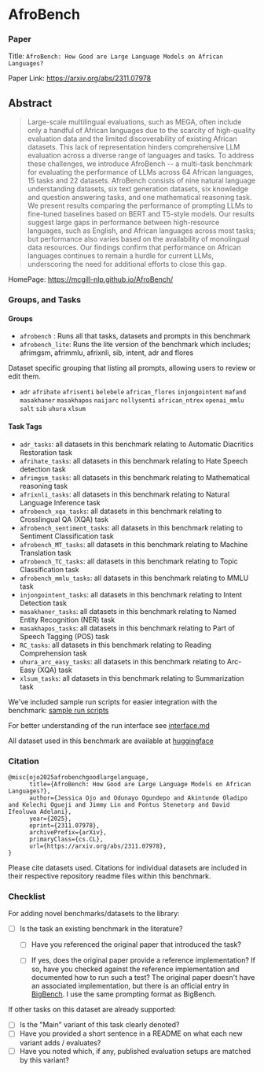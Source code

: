 # AfroBench

### Paper

Title: `AfroBench: How Good are Large Language Models on African Languages?`

Paper Link: https://arxiv.org/abs/2311.07978

## Abstract
> Large-scale multilingual evaluations, such as MEGA, often include only a handful of African languages due to the scarcity of high-quality evaluation data and the limited discoverability of existing African datasets. This lack of representation hinders comprehensive LLM evaluation across a diverse range of languages and tasks. To address these challenges, we introduce AfroBench -- a multi-task benchmark for evaluating the performance of LLMs across 64 African languages, 15 tasks and 22 datasets. AfroBench consists of nine natural language understanding datasets, six text generation datasets, six knowledge and question answering tasks, and one mathematical reasoning task. We present results comparing the performance of prompting LLMs to fine-tuned baselines based on BERT and T5-style models. Our results suggest large gaps in performance between high-resource languages, such as English, and African languages across most tasks; but performance also varies based on the availability of monolingual data resources. Our findings confirm that performance on African languages continues to remain a hurdle for current LLMs, underscoring the need for additional efforts to close this gap.

HomePage: https://mcgill-nlp.github.io/AfroBench/

### Groups, and Tasks
#### Groups
* `afrobench` : Runs all that tasks, datasets and prompts in this benchmark
* `afrobench_lite`: Runs the lite version of the benchmark which includes; afrimgsm, afrimmlu, afrixnli, sib, intent, adr and flores

Dataset specific grouping that listing all prompts, allowing users to review or edit them.
* `adr`   `afrihate`   `afrisenti`   `belebele`  `african_flores` `injongointent`  `mafand`  `masakhaner`  `masakhapos`  `naijarc`  `nollysenti`  `african_ntrex`  `openai_mmlu`  `salt`  `sib`  `uhura`  `xlsum`


#### Task Tags
* `adr_tasks`: all datasets in this benchmark relating to Automatic Diacritics Restoration task
* `afrihate_tasks`: all datasets in this benchmark relating to Hate Speech detection task
* `afrimgsm_tasks`: all datasets in this benchmark relating to Mathematical reasoning task
* `afrixnli_tasks`: all datasets in this benchmark relating to Natural Language Inference task
* `afrobench_xqa_tasks`: all datasets in this benchmark relating to Crosslingual QA (XQA) task
* `afrobench_sentiment_tasks`: all datasets in this benchmark relating to Sentiment Classification task
* `afrobench_MT_tasks`: all datasets in this benchmark relating to Machine Translation task
* `afrobench_TC_tasks`: all datasets in this benchmark relating to Topic Classification task
* `afrobench_mmlu_tasks`: all datasets in this benchmark relating to MMLU task
* `injongointent_tasks`: all datasets in this benchmark relating to Intent Detection task
* `masakhaner_tasks`: all datasets in this benchmark relating to Named Entity Recognition (NER) task
* `masakhapos_tasks`: all datasets in this benchmark relating to Part of Speech Tagging (POS) task
* `RC_tasks`: all datasets in this benchmark relating to Reading Comprehension task
* `uhura_arc_easy_tasks`: all datasets in this benchmark relating to Arc-Easy (XQA) task
* `xlsum_tasks`: all datasets in this benchmark relating to Summarization task


We've included sample run scripts for easier integration with the benchmark: [sample run scripts](./sample_run_scripts)

For better understanding of the run interface see [interface.md](../../../docs/interface.md)

All dataset used in this benchmark are available at [huggingface](https://huggingface.co/collections/masakhane/afrobench-67dbf553ebf5701c2207f883)

### Citation

```
@misc{ojo2025afrobenchgoodlargelanguage,
      title={AfroBench: How Good are Large Language Models on African Languages?},
      author={Jessica Ojo and Odunayo Ogundepo and Akintunde Oladipo and Kelechi Ogueji and Jimmy Lin and Pontus Stenetorp and David Ifeoluwa Adelani},
      year={2025},
      eprint={2311.07978},
      archivePrefix={arXiv},
      primaryClass={cs.CL},
      url={https://arxiv.org/abs/2311.07978},
}
```
Please cite datasets used. Citations for individual datasets are included in their respective repository readme files within this benchmark.
### Checklist

For adding novel benchmarks/datasets to the library:
* [ ] Is the task an existing benchmark in the literature?
  * [ ] Have you referenced the original paper that introduced the task?
  * [ ] If yes, does the original paper provide a reference implementation? If so, have you checked against the reference implementation and documented how to run such a test? The original paper doesn't have an associated implementation, but there is an official entry in [BigBench](https://github.com/google/BIG-bench/tree/main/bigbench/benchmark_tasks/social_iqa). I use the same prompting format as BigBench.


If other tasks on this dataset are already supported:
* [ ] Is the "Main" variant of this task clearly denoted?
* [ ] Have you provided a short sentence in a README on what each new variant adds / evaluates?
* [ ] Have you noted which, if any, published evaluation setups are matched by this variant?
